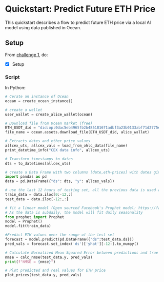 <!--
Copyright 2022 Ocean Protocol Foundation
SPDX-License-Identifier: Apache-2.0
-->

# Quickstart: Predict Future ETH Price

This quickstart describes a flow to predict future ETH price via a local AI model using data published in Ocean.

## Setup

From [challenge 1](../challenges/main1.md), do:
- [x] Setup


### Script

In Python:

```python
# Cerate an instance of Ocean
ocean = create_ocean_instance()

# create a wallet
user_wallet = create_alice_wallet(ocean)

# Download file from Ocean market (free)
ETH_USDT_did = "did:op:0dac5eb4965fb2b485181671adbf3a23b0133abf71d2775eda8043e8efc92d19"
file_name = ocean.assets.download_file(ETH_USDT_did, alice_wallet)

# Extracts dates and ether price values
allcex_uts, allcex_vals = load_from_ohlc_data(file_name)
print_datetime_info("CEX data info", allcex_uts)

# Transform timestamps to dates
dts = to_datetimes(allcex_uts)

# create a Data Frame with two columns [date,eth-prices] with dates given in intervals of 1-hour
import pandas as pd
data = pd.DataFrame({"ds": dts, "y": allcex_vals})

# use the last 12 hours of testing set, all the previous data is used as training
train_data = data.iloc[0:-12,:]
test_data = data.iloc[-12:,:]

# fit a linear model (Open sourced Facebook's Prophet model: https://facebook.github.io/prophet/)
# As the data is subdaily, the model will fit daily seasonality
from prophet import Prophet
model = Prophet()
model.fit(train_data)

#Predict ETH values over the range of the test set
forecast = model.predict(pd.DataFrame({"ds":test_data.ds}))
pred_vals = forecast.set_index('ds')['yhat'][-12:].to_numpy()

# Calculate Normalized Mean Squared Error between predictions and true (test) values
nmse = calc_nmse(test_data.y, pred_vals)
print(f"NMSE = {nmse}")

# Plot predicted and real values for ETH price
plot_prices(test_data.y, pred_vals)

